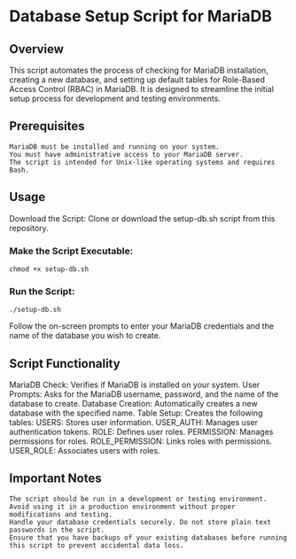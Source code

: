 # Database Setup Script for MariaDB
## Overview

This script automates the process of checking for MariaDB installation, creating a new database, and setting up default tables for Role-Based Access Control (RBAC) in MariaDB. It is designed to streamline the initial setup process for development and testing environments.
## Prerequisites

    MariaDB must be installed and running on your system.
    You must have administrative access to your MariaDB server.
    The script is intended for Unix-like operating systems and requires Bash.

## Usage

Download the Script: Clone or download the setup-db.sh script from this repository.

### Make the Script Executable:

    chmod +x setup-db.sh

### Run the Script:

    ./setup-db.sh

Follow the on-screen prompts to enter your MariaDB credentials and the name of the database you wish to create.

## Script Functionality

MariaDB Check: Verifies if MariaDB is installed on your system.
User Prompts: Asks for the MariaDB username, password, and the name of the database to create.
Database Creation: Automatically creates a new database with the specified name.
Table Setup: Creates the following tables:
    USERS: Stores user information.
    USER_AUTH: Manages user authentication tokens.
    ROLE: Defines user roles.
    PERMISSION: Manages permissions for roles.
    ROLE_PERMISSION: Links roles with permissions.
    USER_ROLE: Associates users with roles.

## Important Notes

    The script should be run in a development or testing environment. Avoid using it in a production environment without proper modifications and testing.
    Handle your database credentials securely. Do not store plain text passwords in the script.
    Ensure that you have backups of your existing databases before running this script to prevent accidental data loss.
